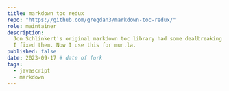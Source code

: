 ```yaml
---
title: markdown toc redux
repo: "https://github.com/gregdan3/markdown-toc-redux/"
role: maintainer
description:
  Jon Schlinkert's original markdown toc library had some dealbreaking bugs, so
  I fixed them. Now I use this for mun.la.
published: false
date: 2023-09-17 # date of fork
tags:
  - javascript
  - markdown
---
```

